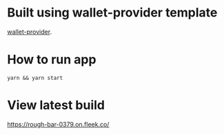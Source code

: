 # Built using wallet-provider template

[wallet-provider](https://www.npmjs.com/package/@terra-money/wallet-provider).


# How to run app

```
yarn && yarn start
```

# View latest build

https://rough-bar-0379.on.fleek.co/

